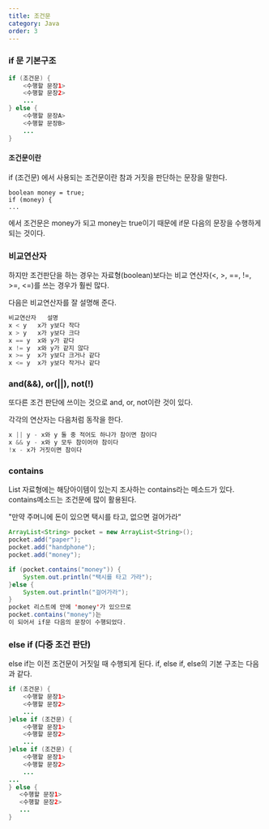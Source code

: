 ```yaml
---
title: 조건문
category: Java
order: 3
---
```

### if 문 기본구조
```java
if (조건문) {
    <수행할 문장1>
    <수행할 문장2>
    ...
} else {
    <수행할 문장A>
    <수행할 문장B>
    ...
}
```
#### 조건문이란
if (조건문) 에서 사용되는 조건문이란 참과 거짓을 판단하는 문장을 말한다.
```
boolean money = true;
if (money) {
...
```
에서 조건문은 money가 되고 money는 true이기 때문에 if문 다음의 문장을 수행하게 되는 것이다.
### 비교연산자
하지만 조건판단을 하는 경우는 자료형(boolean)보다는 비교 연산자(<, >, ==, !=, >=, <=)를 쓰는 경우가 훨씬 많다.

다음은 비교연산자를 잘 설명해 준다.
```java
비교연산자	설명
x < y	x가 y보다 작다
x > y	x가 y보다 크다
x == y	x와 y가 같다
x != y	x와 y가 같지 않다
x >= y	x가 y보다 크거나 같다
x <= y	x가 y보다 작거나 같다
```
### and(&&), or(||), not(!)
또다른 조건 판단에 쓰이는 것으로 and, or, not이란 것이 있다.

각각의 연산자는 다음처럼 동작을 한다.
```java
x || y - x와 y 둘 중 적어도 하나가 참이면 참이다
x && y - x와 y 모두 참이어야 참이다
!x - x가 거짓이면 참이다
```
### contains
List 자료형에는 해당아이템이 있는지 조사하는 contains라는 메소드가 있다. contains메소드는 조건문에 많이 활용된다.

"만약 주머니에 돈이 있으면 택시를 타고, 없으면 걸어가라“
```java
ArrayList<String> pocket = new ArrayList<String>();
pocket.add("paper");
pocket.add("handphone");
pocket.add("money");

if (pocket.contains("money")) {
    System.out.println("택시를 타고 가라");
}else {
    System.out.println("걸어가라");
}
pocket 리스트에 안에 'money'가 있으므로 
pocket.contains("money")는 
이 되어서 if문 다음의 문장이 수행되었다.
```
### else if (다중 조건 판단)
else if는 이전 조건문이 거짓일 때 수행되게 된다. if, else if, else의 기본 구조는 다음과 같다.
```java
if (조건문) {
    <수행할 문장1> 
    <수행할 문장2>
    ...
}else if (조건문) {
    <수행할 문장1>
    <수행할 문장2>
    ...
}else if (조건문) {
    <수행할 문장1>
    <수행할 문장2>
    ...
...
} else {
   <수행할 문장1>
   <수행할 문장2>
   ... 
}
```

